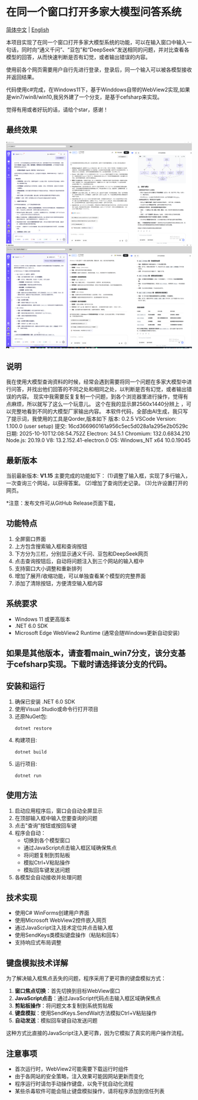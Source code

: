 # 在同一个窗口打开多家大模型问答系统

[简体中文](README_CN.md) | [English](README.md)


本项目实现了在同一个窗口打开多家大模型系统的功能，可以在输入窗口中输入一句话，同时向“通义千问”、“豆包”和“DeepSeek”发送相同的问题，并对比查看各模型的回答，从而快速判断是否有幻觉，或者输出错误的内容。

使用前各个网页需要用户自行先进行登录，登录后，同一个输入可以被各模型接收并返回结果。

代码使用c#完成，在Windows11下，基于Winddows自带的WebView2实现,如果是win7/win8/win10,我另外建了一个分支，是基于cefsharp来实现。

觉得有用或者好玩的话，请给个star，感谢！

## 最终效果

![最终效果](img/最终效果.png)
![最终效果2](img/最终效果2.png)

## 说明
  我在使用大模型查询资料的时候，经常会遇到需要将同一个问题在多家大模型中进行问答，并找出他们回答的不同之处和相同之处，以判断是否有幻觉，或者输出错误的内容。
  现实中我需要反复复制一个问题，到各个浏览器里进行操作，觉得有点麻烦，所以就写了这么一个玩意儿。
  这个在我的显示屏2560x1440分辨上 ，可以完整地看到不同的大模型厂家输出内容。
  本软件代码，全部由AI生成，我只写了提示词，我使用的工具是Qorder,版本如下
  版本: 0.2.5
   VSCode Version: 1.100.0 (user setup)
   提交: 16cd366960161a956c5ec5d028a1a295e2b0529c
   日期: 2025-10-10T12:08:54.752Z
   Electron: 34.5.1
   Chromium: 132.0.6834.210
   Node.js: 20.19.0
   V8: 13.2.152.41-electron.0
   OS: Windows_NT x64 10.0.19045

## 最新版本

当前最新版本: **V1.15** 
主要完成的功能如下：
(1)调整了输入框，实现了多行输入，一次查询三个网站，以获得答案。
(2)增加了查询历史记录。
(3)允许设置打开的网页。

*注意：发布文件可从GitHub Release页面下载，

## 功能特点

1. 全屏窗口界面
2. 上方包含搜索输入框和查询按钮
3. 下方分为三栏，分别显示通义千问、豆包和DeepSeek网页
4. 点击查询按钮后，自动将问题注入到三个网站的输入框中
5. 支持窗口大小调整和重新排列
6. 增加了展开/收缩功能，可以单独查看某个模型的完整界面
7. 添加了清除按钮，方便清空输入框内容


## 系统要求

- Windows 11 或更高版本
- .NET 6.0 SDK
- Microsoft Edge WebView2 Runtime (通常会随Windows更新自动安装)


## 如果是其他版本，请查看main_win7分支，该分支基于cefsharp实现。下载时请选择该分支的代码。



## 安装和运行

1. 确保已安装 .NET 6.0 SDK
2. 使用Visual Studio或命令行打开项目
3. 还原NuGet包:
   ```
   dotnet restore
   ```
4. 构建项目:
   ```
   dotnet build
   ```
5. 运行项目:
   ```
   dotnet run
   ```

## 使用方法

1. 启动应用程序后，窗口会自动全屏显示
2. 在顶部输入框中输入您要查询的问题
3. 点击"查询"按钮或按回车键
4. 程序会自动：
   - 切换到各个模型窗口
   - 通过JavaScript点击输入框区域确保焦点
   - 将问题复制到剪贴板
   - 模拟Ctrl+V粘贴操作
   - 模拟回车键发送问题
5. 各模型会自动接收并处理问题

## 技术实现

- 使用C# WinForms创建用户界面
- 使用Microsoft WebView2控件嵌入网页
- 通过JavaScript注入技术定位并点击输入框
- 使用SendKeys类模拟键盘操作（粘贴和回车）
- 支持响应式布局调整

## 键盘模拟技术详解

为了解决输入框焦点丢失的问题，程序采用了更可靠的键盘模拟方式：

1. **窗口焦点切换**：首先切换到目标WebView窗口
2. **JavaScript点击**：通过JavaScript代码点击输入框区域确保焦点
3. **剪贴板操作**：将问题文本复制到系统剪贴板
4. **键盘模拟**：使用SendKeys.SendWait方法模拟Ctrl+V粘贴操作
5. **自动发送**：模拟回车键自动发送问题

这种方式比直接的JavaScript注入更可靠，因为它模拟了真实的用户操作流程。

## 注意事项

- 首次运行时，WebView2可能需要下载运行时组件
- 由于各网站的安全策略，注入效果可能因网站更新而变化
- 程序运行时请勿手动操作键盘，以免干扰自动化流程
- 某些杀毒软件可能会阻止键盘模拟操作，请将程序添加到信任列表